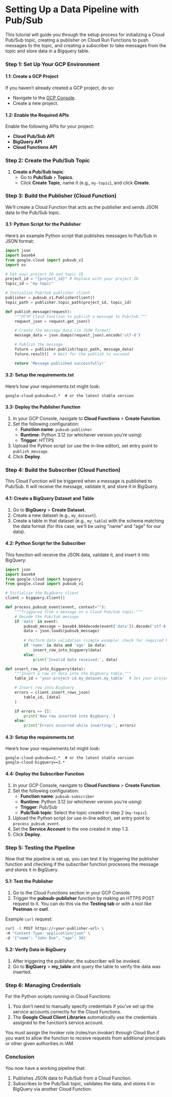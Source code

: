 # Setting Up a Data Pipeline with Pub/Sub

This tutorial will guide you through the setup process for initializing a Cloud Pub/Sub topic, creating a publisher on Cloud Run Functions to push messages to the topic, and creating a subscriber to take messages from the topic and store data in a Bigquery table.

### Step 1: Set Up Your GCP Environment

#### 1.1: Create a GCP Project
If you haven’t already created a GCP project, do so:
- Navigate to the [GCP Console](https://console.cloud.google.com/).
- Create a new project.

#### 1.2: Enable the Required APIs
Enable the following APIs for your project:
- **Cloud Pub/Sub API**
- **BigQuery API**
- **Cloud Functions API**


### Step 2: Create the Pub/Sub Topic

1. **Create a Pub/Sub topic**:
   - Go to **Pub/Sub** > **Topics**.
   - Click **Create Topic**, name it (e.g., `my-topic`), and click **Create**.

### Step 3: Build the Publisher (Cloud Function)

We’ll create a Cloud Function that acts as the publisher and sends JSON data to the Pub/Sub topic.

#### 3.1: Python Script for the Publisher

Here’s an example Python script that publishes messages to Pub/Sub in JSON format:

```python
import json
import base64
from google.cloud import pubsub_v1
import os

# Set your project ID and topic ID
project_id = "{project_id}" # Replace with your project ID
topic_id = "my-topic"

# Initialize Pub/Sub publisher client
publisher = pubsub_v1.PublisherClient()
topic_path = publisher.topic_path(project_id, topic_id)

def publish_message(request):
    """HTTP Cloud Function to publish a message to Pub/Sub."""
    request_json = request.get_json()

    # Create the message data (in JSON format)
    message_data = json.dumps(request_json).encode('utf-8')

    # Publish the message
    future = publisher.publish(topic_path, message_data)
    future.result()  # Wait for the publish to succeed

    return 'Message published successfully!'
```

#### 3.2: Setup the requirements.txt

Here’s how your requirements.txt might look:

```
google-cloud-pubsub==2.*  # or the latest stable version
```

#### 3.3: Deploy the Publisher Function

1. In your GCP Console, navigate to **Cloud Functions** > **Create Function**.
2. Set the following configuration:
   - **Function name**: `pubsub-publisher`
   - **Runtime**: Python 3.12 (or whichever version you're using)
   - **Trigger**: HTTPS
3. Upload the Python script (or use the in-line editor), set entry point to `publish_message`.
4. Click **Deploy**.

### Step 4: Build the Subscriber (Cloud Function)

This Cloud Function will be triggered when a message is published to Pub/Sub. It will receive the message, validate it, and store it in BigQuery.

#### 4.1: Create a BigQuery Dataset and Table
1. Go to **BigQuery** > **Create Dataset**.
2. Create a new dataset (e.g., `my_dataset`).
3. Create a table in that dataset (e.g., `my_table`) with the schema matching the data format (for this case, we'll be using "name" and "age" for our data).

#### 4.2: Python Script for the Subscriber

This function will receive the JSON data, validate it, and insert it into BigQuery:

```python
import json
import base64
from google.cloud import bigquery
from google.cloud import pubsub_v1

# Initialize the BigQuery client
client = bigquery.Client()

def process_pubsub_event(event, context=""):
    """Triggered from a message on a Cloud Pub/Sub topic."""
    # Decode the Pub/Sub message
    if 'data' in event:
        pubsub_message = base64.b64decode(event['data']).decode('utf-8')
        data = json.loads(pubsub_message)
        
        # Perform data validation (simple example: check for required keys)
        if 'name' in data and 'age' in data:
            insert_row_into_bigquery(data)
        else:
            print('Invalid data received:', data)

def insert_row_into_bigquery(data):
    """Insert a row of data into the BigQuery table."""
    table_id = 'your-project-id.my_dataset.my_table'  # Set your project and table ID

    # Insert row into BigQuery
    errors = client.insert_rows_json(
        table_id, [data]
    )

    if errors == []:
        print('New row inserted into BigQuery.')
    else:
        print('Errors occurred while inserting:', errors)
```

#### 4.3: Setup the requirements.txt

Here’s how your requirements.txt might look:

```
google-cloud-pubsub==2.*  # or the latest stable version
google-cloud-bigquery==3.*
```

#### 4.4: Deploy the Subscriber Function

1. In your GCP Console, navigate to **Cloud Functions** > **Create Function**.
2. Set the following configuration:
   - **Function name**: `pubsub-subscriber`
   - **Runtime**: Python 3.12 (or whichever version you're using)
   - **Trigger**: Pub/Sub
   - **Pub/Sub topic**: Select the topic created in step 2 (`my-topic`).
3. Upload the Python script (or use in-line editor), set entry point to `process_pubsub_event`.
4. Set the **Service Account** to the one created in step 1.3.
5. Click **Deploy**.

### Step 5: Testing the Pipeline

Now that the pipeline is set up, you can test it by triggering the publisher function and checking if the subscriber function processes the message and stores it in BigQuery.

#### 5.1: Test the Publisher
1. Go to the Cloud Functions section in your GCP Console.
2. Trigger the **pubsub-publisher** function by making an HTTPS POST request to it. You can do this via the **Testing tab** or with a tool like **Postman** or **curl**.

Example `curl` request:

```bash
curl -X POST https://<your-publisher-url> \
-H "Content-Type: application/json" \
-d '{"name": "John Doe", "age": 30}'
```

#### 5.2: Verify Data in BigQuery
1. After triggering the publisher, the subscriber will be invoked.
2. Go to **BigQuery** > **my_table** and query the table to verify the data was inserted.

### Step 6: Managing Credentials

For the Python scripts running in Cloud Functions:
1. You don’t need to manually specify credentials if you’ve set up the service accounts correctly for the Cloud Functions.
2. The **Google Cloud Client Libraries** automatically use the credentials assigned to the function’s service account.


You must assign the Invoker role (roles/run.invoker) through Cloud Run if you want to allow the function to receive requests from additional principals or other given authorities in IAM.

### Conclusion

You now have a working pipeline that:
1. Publishes JSON data to Pub/Sub from a Cloud Function.
2. Subscribes to the Pub/Sub topic, validates the data, and stores it in BigQuery via another Cloud Function.
